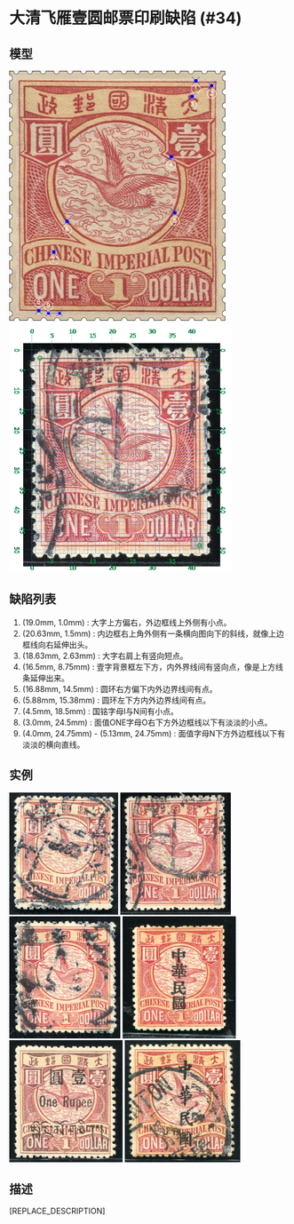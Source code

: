 # 大清飞雁壹圆邮票印刷缺陷 (#34)

## 模型
<img src="model.png" height=450/> <img src="sampling.png" height=450/>

## 缺陷列表
1. (19.0mm, 1.0mm) :  大字上方偏右，外边框线上外侧有小点。
1. (20.63mm, 1.5mm) :  内边框右上角外侧有一条横向图向下的斜线，就像上边框线向右延伸出头。
1. (18.63mm, 2.63mm) :  大字右肩上有竖向短点。
1. (16.5mm, 8.75mm) :  壹字背景框左下方，内外界线间有竖向点，像是上方线条延伸出来。
1. (16.88mm, 14.5mm) :  圆环右方偏下内外边界线间有点。
1. (5.88mm, 15.38mm) :  圆环左下方内外边界线间有点。
1. (4.5mm, 18.5mm) :  国铭字母I与N间有小点。
1. (3.0mm, 24.5mm) :  面值ONE字母O右下方外边框线以下有淡淡的小点。
1. (4.0mm, 24.75mm) - (5.13mm, 24.75mm) :  面值字母N下方外边框线以下有淡淡的横向直线。


## 实例
<img src="2013-03-20_00105093022A.jpg" height=220/> <img src="2013-12-19_00131717071A.jpg" height=220/> <img src="2014-05-26_00145416004A.jpg" height=220/> <img src="2015-02-01_00167656029A.jpg" height=220/> <img src="2015-12-31_00192163078A.jpg" height=220/> <img src="2016-05-07_00210435022A.jpg" height=220/> 


## 描述
[REPLACE_DESCRIPTION]
